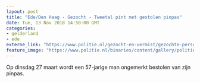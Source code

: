 ```yaml
---
layout: post
title: "Ede/Den Haag - Gezocht - Tweetal pint met gestolen pinpas"
date: Tue, 13 Nov 2018 14:50:00 GMT
categories: 
- gelderland 
- ede 
externe_link: "https://www.politie.nl/gezocht-en-vermist/gezochte-personen/2018/juni/02-oon/gld/tweetal-pint-met-gestolen-pinpas.html"
feature_image: "https://www.politie.nl/binaries/content/gallery/politie/gezocht/verdachten/2018/juni/02-on/2018133842-1.jpg"
---
```


Op dinsdag 27 maart wordt een 57-jarige man ongemerkt bestolen van zijn pinpas.
